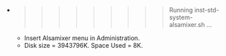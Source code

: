 * >>>>>>>>> Running inst-std-system-alsamixer.sh ...
  * Insert Alsamixer menu in Administration.
  * Disk size = 3943796K. Space Used = 8K.
